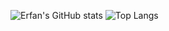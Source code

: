 ![Erfan's GitHub stats](https://github-readme-stats.vercel.app/api?username=ERFANFATHI-E&show_icons=true&theme=white)
![Top Langs](https://github-readme-stats.vercel.app/api/top-langs/?username=ERFANFATHI-E&theme=neon&layout=compact&hide_title=true&exclude_repo=Jupiter-OS&hide=Assembly)
